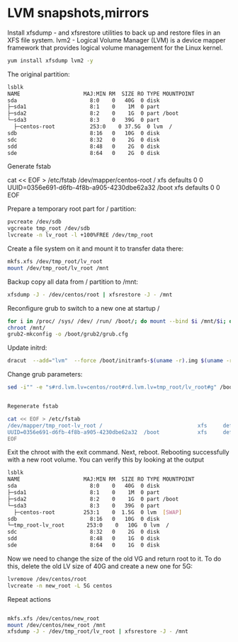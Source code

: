 # LVM snapshots,mirrors


Install xfsdump - and xfsrestore utilities to back up and restore files in an XFS file system.
lvm2 - Logical Volume Manager (LVM) is a device mapper framework that provides logical volume management for the Linux kernel.
```bash
yum install xfsdump lvm2 -y
```


The original partition:

```bash
lsblk
NAME                    MAJ:MIN RM  SIZE RO TYPE MOUNTPOINT
sda                       8:0    0   40G  0 disk 
├─sda1                    8:1    0    1M  0 part 
├─sda2                    8:2    0    1G  0 part /boot
└─sda3                    8:3    0   39G  0 part 
  ├─centos-root           253:0    0 37.5G  0 lvm  /
sdb                       8:16   0   10G  0 disk 
sdc                       8:32   0    2G  0 disk 
sdd                       8:48   0    2G  0 disk 
sde                       8:64   0    2G  0 disk 

```


Generate fstab

cat << EOF > /etc/fstab
/dev/mapper/centos-root /                                   xfs     defaults        0 0
UUID=0356e691-d6fb-4f8b-a905-4230dbe62a32  /boot            xfs     defaults        0 0
EOF

Prepare a temporary root part for / partition:

```bash
pvcreate /dev/sdb
vgcreate tmp_root /dev/sdb
lvcreate -n lv_root -l +100%FREE /dev/tmp_root
```

Create a file system on it and mount it to transfer data there:

```bash
mkfs.xfs /dev/tmp_root/lv_root
mount /dev/tmp_root/lv_root /mnt
```


Backup copy all data from / partition to /mnt:

```bash
xfsdump -J - /dev/centos/root | xfsrestore -J - /mnt
```

Reconfigure grub to switch to a new one at startup /

```bash
for i in /proc/ /sys/ /dev/ /run/ /boot/; do mount --bind $i /mnt/$i; done
chroot /mnt/
grub2-mkconfig -o /boot/grub2/grub.cfg
```

Update initrd:

```bash
dracut  --add="lvm"  --force /boot/initramfs-$(uname -r).img $(uname -r) -M
```


Change grub parameters:

```bash
sed -i"" -e "s#rd.lvm.lv=centos/root#rd.lvm.lv=tmp_root/lv_root#g" /boot/grub2/grub.cfg
```

```bash

Regenerate fstab

cat << EOF > /etc/fstab
/dev/mapper/tmp_root-lv_root /                              xfs     defaults        0 0
UUID=0356e691-d6fb-4f8b-a905-4230dbe62a32  /boot            xfs     defaults        0 0
EOF
```



Exit the chroot with the exit command. Next, reboot.
Rebooting successfully with a new root volume. You can verify this by looking at the output

```bash
lsblk
NAME                    MAJ:MIN RM  SIZE RO TYPE MOUNTPOINT
sda                       8:0    0   40G  0 disk
├─sda1                    8:1    0    1M  0 part
├─sda2                    8:2    0    1G  0 part /boot
└─sda3                    8:3    0   39G  0 part
  ├─centos-root         253:1    0  1.5G  0 lvm  [SWAP]
sdb                       8:16   0   10G  0 disk
└─tmp_root-lv_root       253:0    0   10G  0 lvm  /
sdc                       8:32   0    2G  0 disk
sdd                       8:48   0    1G  0 disk
sde                       8:64   0    1G  0 disk

```


Now we need to change the size of the old VG and return root to it. To do this, delete the old LV size of 40G and create a new one for 5G:

```bash
lvremove /dev/centos/root
lvcreate -n new_root -L 5G centos
```

Repeat actions
```bash

mkfs.xfs /dev/centos/new_root
mount /dev/centos/new_root /mnt
xfsdump -J - /dev/tmp_root/lv_root | xfsrestore -J - /mnt
```






